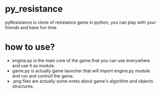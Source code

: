 # py_resistance

pyResistance is clone of resistance game in python, you can play with your friends and have fun time.

# how to use?

* engine.py is the main core of the game that you can use everywhere and use it as module.
* game.py is actually game launcher that will import engine.py module and run and controll the game.
* .png files are actually some notes about game's algorithm and objects structures.
